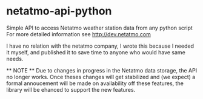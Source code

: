 netatmo-api-python
==================

Simple API to access Netatmo weather station data from any python script
For more detailed information see http://dev.netatmo.com

I have no relation with the netatmo company, I wrote this because I needed it myself,
and published it to save time to anyone who would have same needs.


** NOTE ** Due to changes in progress in the Netatmo data storage, the API no longer works. Once theses changes will get stabilized and (we expect) a formal annoucement will be made on availability off these features, the library will be ehanced to support the new features.
